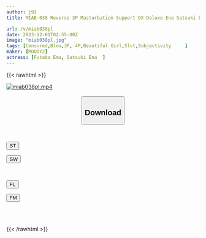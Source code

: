 ```yaml
---
author: j91
title: MIAB-038 Reverse 3P Masturbation Support DX Deluxe Ena Satsuki Emma Futaba

url: /v/miab038pl
date: 2023-12-01T02:55:00Z
image: "miab038pl.jpg"
tags: [Censored,Blow,3P, 4P,Beautiful Girl,Slut,Subjectivity	 ]
maker: [MOODYZ]
actress: [Futaba Ema, Satsuki Ena  ]
---
```



{{< rawhtml >}}

<div class="video" data-videoid="2bzLvM9qvPIAjX">
    <a href="javascript:;">
        <img src="/v/miab038pl/miab038pl.jpg" width="WIDTH" height="HEIGHT" alt="miab038pl.mp4" loading="lazy">
    </a>
</div>

<script type="text/javascript" src="https://j91.asia/asset/on-demand-st.js"></script>

<br>
  <link rel="stylesheet" href="https://j91.asia/asset/bs5.css">
  
  <center>
  <button class="btn btn-primary" type="button" data-bs-toggle="collapse" data-bs-target=".multi-collapse" aria-expanded="false" aria-controls="multiCollapseExample1 multiCollapseExample2"><h2>Download</h2></button></center>
</p>
<div class="row">
  <div class="col">
    <div class="collapse multi-collapse" id="multiCollapseExample1">
      <div class="card card-body">
	      	      <br>
<div class="buttons">  
<p><a href="https://streamtape.to/v/2bzLvM9qvPIAjX" target="_blank"><button class="btn-hover color-3"><i class="fa fa-download"></i> ST</button></a></p>
<p><a href="https://flaswish.com/rktgvgy130tq" target="_blank"><button class="btn-hover color-2"><i class="fa fa-download"></i> SW</button></a></p></div>
    </div>
  </div>
</div>
  <div class="col">
    <div class="collapse multi-collapse" id="multiCollapseExample2">
      <div class="card card-body">
	      <br>
<div class="buttons">
<p><a href="javascript:;" target="_blank"><button class="btn-hover color-9"><i class="fa fa-download"></i> FL</button></a></p>
<p><a href="javascript:;" target="_blank"><button class="btn-hover color-8"><i class="fa fa-download"></i> FM</button></a></p></div>
<br><br>
      </div>
    </div>
  </div>
</div>

{{< /rawhtml >}}